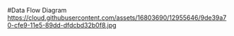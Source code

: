 #Data Flow Diagram
https://cloud.githubusercontent.com/assets/16803690/12955646/9de39a70-cfe9-11e5-89dd-dfdcbd32b0f8.jpg
